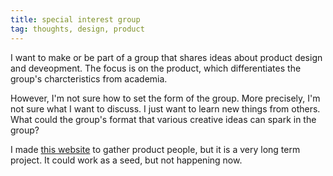 ```yaml
---
title: special interest group
tag: thoughts, design, product
---
```


I want to make or be part of a group that shares ideas about product design and deveopment.
The focus is on the product, which differentiates the group's charcteristics from academia.

However, I'm not sure how to set the form of the group. More precisely, I'm not sure what I want to discuss. I just want to learn new things from others.
What could the group's format that various creative ideas can spark in the group?

I made [this website](https://sundayproduct.club) to gather product people, but it is a very long term project. It could work as a seed, but not happening now.
